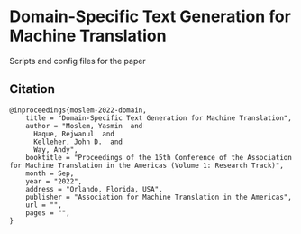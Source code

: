 # Domain-Specific Text Generation for Machine Translation

Scripts and config files for the paper


## Citation

```
@inproceedings{moslem-2022-domain,
    title = "Domain-Specific Text Generation for Machine Translation",
    author = "Moslem, Yasmin  and
      Haque, Rejwanul  and
      Kelleher, John D.  and
      Way, Andy",
    booktitle = "Proceedings of the 15th Conference of the Association for Machine Translation in the Americas (Volume 1: Research Track)",
    month = Sep,
    year = "2022",
    address = "Orlando, Florida, USA",
    publisher = "Association for Machine Translation in the Americas",
    url = "",
    pages = "",
}
```
